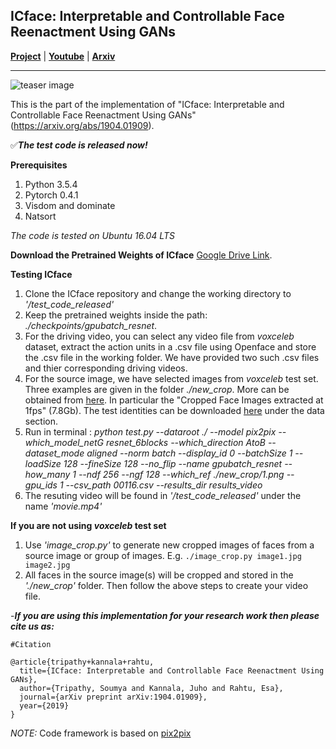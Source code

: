 ## ICface: Interpretable and Controllable Face Reenactment Using GANs ##

[**Project**](https://tutvision.github.io/icface/) | [**Youtube**](https://www.youtube.com/watch?v=VhWrAjI6z0M) | [**Arxiv**](https://arxiv.org/abs/1904.01909)
***
![](https://github.com/Blade6570/icface/blob/master/images/tease.png?raw=true "teaser image")

This is the part of the implementation of "ICface: Interpretable and Controllable Face Reenactment Using GANs" (https://arxiv.org/abs/1904.01909). 

:white_check_mark:**_The test code is released now!_**

**Prerequisites**
1. Python 3.5.4
2. Pytorch 0.4.1
3. Visdom and dominate 
4. Natsort

*The code is tested on Ubuntu 16.04 LTS* 

**Download the Pretrained Weights of ICface**
[Google Drive Link](https://drive.google.com/drive/folders/1jvD8R-Ggo3Seg2tF-JsqlOjwropVwN1S?usp=sharing). 

**Testing ICface**

1. Clone the ICface repository and change the working directory to *'/test_code_released'* 
2. Keep the pretrained weights inside the path: *./checkpoints/gpubatch_resnet*. 
3. For the driving video, you can select any video file from *voxceleb* dataset, extract the action units in a .csv file using Openface and store the .csv file in the working folder. We have provided two such .csv files and thier corresponding driving videos.
4. For the source image, we have selected images from *voxceleb* test set. Three examples are given in the folder *./new_crop*. More can be obtained from [here](http://www.robots.ox.ac.uk/~vgg/research/CMBiometrics/). In particular the "Cropped Face Images extracted at 1fps" (7.8Gb). The test identities can be downloaded <a href="http://www.robots.ox.ac.uk/~vgg/research/unsup_learn_watch_faces/x2face.html">here</a> under the data section.
5. Run in terminal : *python test.py --dataroot ./ --model pix2pix --which_model_netG resnet_6blocks --which_direction AtoB --dataset_mode aligned --norm batch --display_id 0 --batchSize 1 --loadSize 128 --fineSize 128 --no_flip --name gpubatch_resnet --how_many 1 --ndf 256 --ngf 128 --which_ref ./new_crop/1.png --gpu_ids 1 --csv_path 00116.csv --results_dir results_video*
6. The resuting video will be found in *'/test_code_released'* under the name *'movie.mp4'*

**If you are not using *voxceleb* test set**
1. Use *'image_crop.py'* to generate new cropped images of faces from a source image or group of images. E.g. `./image_crop.py image1.jpg image2.jpg`
2. All faces in the source image(s) will be cropped and stored in the *'./new_crop'* folder. Then follow the above steps to create your video file.

-**_If you are using this implementation for your research work then please cite us as:_**
 
```
#Citation 

@article{tripathy+kannala+rahtu,
  title={ICface: Interpretable and Controllable Face Reenactment Using GANs},
  author={Tripathy, Soumya and Kannala, Juho and Rahtu, Esa},
  journal={arXiv preprint arXiv:1904.01909},
  year={2019}
}

```
*NOTE:* Code framework is based on [pix2pix](https://github.com/junyanz/pytorch-CycleGAN-and-pix2pix)

